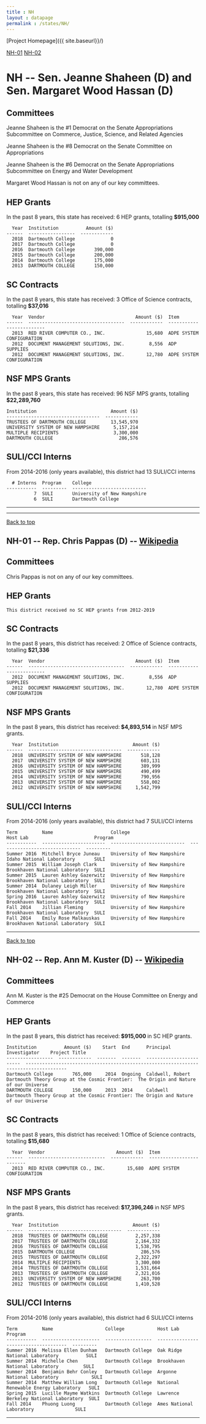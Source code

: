 ```yaml
---
title : NH
layout : datapage
permalink : /states/NH/
---
```

<a name="top"></a>
[Project Homepage]({{ site.baseurl}}/)


[NH-01](#NH-01)  [NH-02](#NH-02)  

# NH -- Sen. Jeanne Shaheen (D) and  Sen. Margaret Wood Hassan (D)
## Committees
Jeanne Shaheen is the #1 Democrat on the Senate Appropriations Subcommittee on Commerce, Justice, Science, and Related Agencies 

Jeanne Shaheen is the #8 Democrat on the Senate Committee on Appropriations 

Jeanne Shaheen is the #6 Democrat on the Senate Appropriations Subcommittee on Energy and Water Development 

Margaret Wood Hassan is not on any of our key committees. 

## HEP Grants
In the past 8 years, this state has received:
6 HEP grants, totalling <b> $915,000</b>
```
  Year  Institution          Amount ($)
------  -----------------  ------------
  2018  Dartmouth College             0
  2017  Dartmouth College             0
  2016  Dartmouth College       390,000
  2015  Dartmouth College       200,000
  2014  Dartmouth College       175,000
  2013  DARTMOUTH COLLEGE       150,000
```
## SC Contracts
In the past 8 years, this state has received:
3 Office of Science contracts, totalling <b> $37,016</b>
```
  Year  Vendor                                 Amount ($)  Item
------  -----------------------------------  ------------  -------------------------
  2013  RED RIVER COMPUTER CO., INC.               15,680  ADPE SYSTEM CONFIGURATION
  2012  DOCUMENT MANAGEMENT SOLUTIONS, INC.         8,556  ADP SUPPLIES
  2012  DOCUMENT MANAGEMENT SOLUTIONS, INC.        12,780  ADPE SYSTEM CONFIGURATION
```
## NSF MPS Grants
In the past 8 years, this state has received:
96 NSF MPS grants, totalling <b> $22,289,760</b>
```
Institution                           Amount ($)
----------------------------------  ------------
TRUSTEES OF DARTMOUTH COLLEGE         13,545,970
UNIVERSITY SYSTEM OF NEW HAMPSHIRE     5,157,214
MULTIPLE RECIPIENTS                    3,300,000
DARTMOUTH COLLEGE                        286,576
```
## SULI/CCI Interns
From 2014-2016 (only years available), this district had 13 SULI/CCI interns
```
  # Interns  Program    College
-----------  ---------  ---------------------------
          7  SULI       University of New Hampshire
          6  SULI       Dartmouth College
```
---
---
<a name="NH-01"></a>
[Back to top](#top)
## NH-01 -- Rep. Chris Pappas (D) -- [Wikipedia](https://en.wikipedia.org/wiki/NH-01)
## Committees
Chris Pappas is not on any of our key committees. 

## HEP Grants
```
This district received no SC HEP grants from 2012-2019
```
## SC Contracts
In the past 8 years, this district has received:
2 Office of Science contracts, totalling <b> $21,336</b>
```
  Year  Vendor                                 Amount ($)  Item
------  -----------------------------------  ------------  -------------------------
  2012  DOCUMENT MANAGEMENT SOLUTIONS, INC.         8,556  ADP SUPPLIES
  2012  DOCUMENT MANAGEMENT SOLUTIONS, INC.        12,780  ADPE SYSTEM CONFIGURATION
```
## NSF MPS Grants
In the past 8 years, this district has received:<b> $4,893,514 </b>in NSF MPS grants.
```
  Year  Institution                           Amount ($)
------  ----------------------------------  ------------
  2018  UNIVERSITY SYSTEM OF NEW HAMPSHIRE       518,128
  2017  UNIVERSITY SYSTEM OF NEW HAMPSHIRE       603,131
  2016  UNIVERSITY SYSTEM OF NEW HAMPSHIRE       389,999
  2015  UNIVERSITY SYSTEM OF NEW HAMPSHIRE       490,499
  2014  UNIVERSITY SYSTEM OF NEW HAMPSHIRE       790,956
  2013  UNIVERSITY SYSTEM OF NEW HAMPSHIRE       558,002
  2012  UNIVERSITY SYSTEM OF NEW HAMPSHIRE     1,542,799
```
## SULI/CCI Interns
From 2014-2016 (only years available), this district had 7 SULI/CCI interns
```
Term         Name                     College                      Host Lab                        Program
-----------  -----------------------  ---------------------------  ------------------------------  ---------
Summer 2016  Mitchell Bryce Juneau    University of New Hampshire  Idaho National Laboratory       SULI
Summer 2015  William Joseph Clark     University of New Hampshire  Brookhaven National Laboratory  SULI
Summer 2015  Lauren Ashley Gazerwitz  University of New Hampshire  Brookhaven National Laboratory  SULI
Summer 2014  Dulaney Leigh Miller     University of New Hampshire  Brookhaven National Laboratory  SULI
Spring 2016  Lauren Ashley Gazerwitz  University of New Hampshire  Brookhaven National Laboratory  SULI
Fall 2014    Jillian Fleming          University of New Hampshire  Brookhaven National Laboratory  SULI
Fall 2014    Emily Rose Malkauskas    University of New Hampshire  Brookhaven National Laboratory  SULI
```
---
<a name="NH-02"></a>
[Back to top](#top)
## NH-02 -- Rep. Ann M. Kuster (D) -- [Wikipedia](https://en.wikipedia.org/wiki/NH-02)
## Committees
Ann M. Kuster is the #25 Democrat on the House Committee on Energy and Commerce 

## HEP Grants
In the past 8 years, this district has received:<b> $915,000 </b>in SC HEP grants.
```
Institution          Amount ($)    Start  End      Principal Investigator    Project Title
-----------------  ------------  -------  -------  ------------------------  -------------------------------------------------------------------------------------
Dartmouth College       765,000     2014  Ongoing  Caldwell, Robert          Dartmouth Theory Group at the Cosmic Frontier:  The Origin and Nature of our Universe
DARTMOUTH COLLEGE       150,000     2013  2014     Caldwell                  Dartmouth Theory Group at the Cosmic Frontier: The Origin and Nature of our Universe
```
## SC Contracts
In the past 8 years, this district has received:
1 Office of Science contracts, totalling <b> $15,680</b>
```
  Year  Vendor                          Amount ($)  Item
------  ----------------------------  ------------  -------------------------
  2013  RED RIVER COMPUTER CO., INC.        15,680  ADPE SYSTEM CONFIGURATION
```
## NSF MPS Grants
In the past 8 years, this district has received:<b> $17,396,246 </b>in NSF MPS grants.
```
  Year  Institution                           Amount ($)
------  ----------------------------------  ------------
  2018  TRUSTEES OF DARTMOUTH COLLEGE          2,257,338
  2017  TRUSTEES OF DARTMOUTH COLLEGE          2,164,332
  2016  TRUSTEES OF DARTMOUTH COLLEGE          1,538,795
  2015  DARTMOUTH COLLEGE                        286,576
  2015  TRUSTEES OF DARTMOUTH COLLEGE          2,322,297
  2014  MULTIPLE RECIPIENTS                    3,300,000
  2014  TRUSTEES OF DARTMOUTH COLLEGE          1,531,664
  2013  TRUSTEES OF DARTMOUTH COLLEGE          2,321,016
  2013  UNIVERSITY SYSTEM OF NEW HAMPSHIRE       263,700
  2012  TRUSTEES OF DARTMOUTH COLLEGE          1,410,528
```
## SULI/CCI Interns
From 2014-2016 (only years available), this district had 6 SULI/CCI interns
```
Term         Name                   College            Host Lab                               Program
-----------  ---------------------  -----------------  -------------------------------------  ---------
Summer 2016  Melissa Ellen Dunham   Dartmouth College  Oak Ridge National Laboratory          SULI
Summer 2014  Michelle Chen          Dartmouth College  Brookhaven National Laboratory         SULI
Summer 2014  Benjamin Behr Conley   Dartmouth College  Argonne National Laboratory            SULI
Summer 2014  Matthew William Long   Dartmouth College  National Renewable Energy Laboratory   SULI
Spring 2015  Lucille Mayme Watkins  Dartmouth College  Lawrence Berkeley National Laboratory  SULI
Fall 2014    Phuong Luong           Dartmouth College  Ames National Laboratory               SULI
```
---
